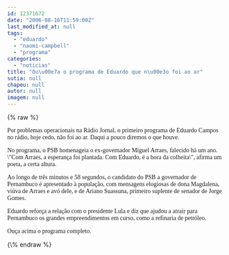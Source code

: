 ```yaml
---
id: 12371672
date: "2006-08-16T11:59:00Z"
last_modified_at: null
tags:
  - "eduardo"
  - "naomi-campbell"
  - "programa"
categories:
  - "noticias"
title: "Ou\u00e7a o programa de Eduardo que n\u00e3o foi ao ar"
sutia: null
chapeu: null
autor: null
imagem: null
---
```

{\% raw %}
<p><P><FONT face=Verdana>Por problemas operacionais na Rádio Jornal, o primeiro programa de Eduardo Campos no rádio, hoje cedo, não foi ao ar. Daqui a pouco diremos o que houve.</FONT></P></p>
<p><P><FONT face=Verdana>No programa, o PSB homenageia o ex-governador Miguel Arraes, falecido há um ano. \"Com Arraes, a esperança foi plantada. Com Eduardo, é a hora da colheita\", afirma um poeta, a certa altura.</FONT></P></p>
<p><P><FONT face=Verdana>Ao longo de três minutos e 58 segundos, o candidato do PSB a governador de Pernambuco é apresentado à população, com mensagens elogiosas de dona Magdalena, viúva de Arraes e avó dele, e de Ariano Suassuna, primeiro suplente de senador de Jorge Gomes.</FONT></P></p>
<p><P><FONT face=Verdana>Eduardo reforça a relação com o presidente Lula e diz que ajudou a atrair para Pernambuco os grandes empreendimentos em curso, como a refinaria de petróleo.</FONT></P></p>
<p><P><FONT face=Verdana>Ouça acima o programa completo.</FONT></P> </p>
{\% endraw %}